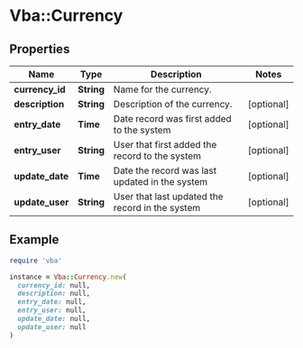 # Vba::Currency

## Properties

| Name | Type | Description | Notes |
| ---- | ---- | ----------- | ----- |
| **currency_id** | **String** | Name for the currency. |  |
| **description** | **String** | Description of the currency. | [optional] |
| **entry_date** | **Time** | Date record was first added to the system | [optional] |
| **entry_user** | **String** | User that first added the record to the system | [optional] |
| **update_date** | **Time** | Date the record was last updated in the system | [optional] |
| **update_user** | **String** | User that last updated the record in the system | [optional] |

## Example

```ruby
require 'vba'

instance = Vba::Currency.new(
  currency_id: null,
  description: null,
  entry_date: null,
  entry_user: null,
  update_date: null,
  update_user: null
)
```

